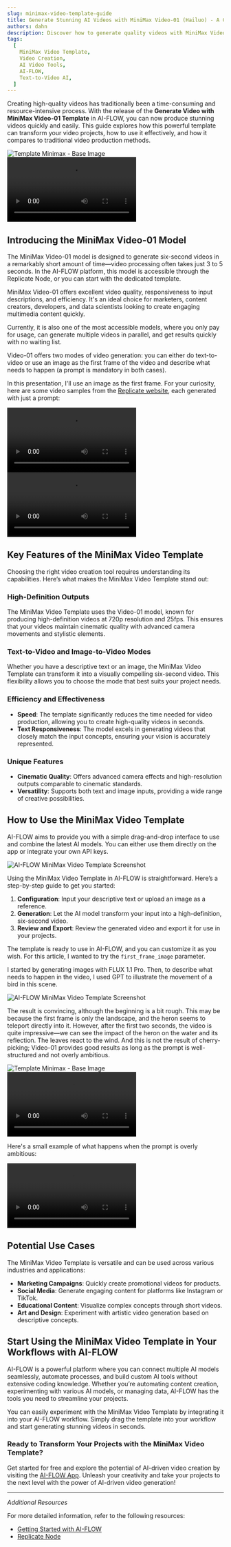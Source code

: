 ```yaml
---
slug: minimax-video-template-guide
title: Generate Stunning AI Videos with MiniMax Video-01 (Hailuo) - A Comprehensive Guide
authors: dahn
description: Discover how to generate quality videos with MiniMax Video-01. This guide covers its features, usage tips, and comparisons with traditional methods to enhance your video projects.
tags:
  [
    MiniMax Video Template,
    Video Creation,
    AI Video Tools,
    AI-FLOW,
    Text-to-Video AI,
  ]
---
```


<head>
  <meta name="twitter:card" content="summary_large_image"/>
  <meta name="twitter:title" content="Transform Your Video Projects with the MiniMax Video Template" />
  <meta name="twitter:description" content="Explore the MiniMax Video Template for efficient, high-quality video creation. Learn about its features, usage, and how it compares to traditional methods." />
  <meta name="twitter:creator" content="@AIFlowApp"/>
  <meta name="twitter:image" content="https://docs.ai-flow.net/img/blog-images/minimax-video-template-guide-3.png"/>
  <meta name="twitter:image:alt" content="MiniMax Video Template in Action"/>
  <meta property="og:title" content="Transform Your Video Projects with the MiniMax Video Template"/>
  <meta property="og:description" content="Learn how the MiniMax Video Template can enhance your video projects with AI-driven efficiency and quality. Discover its features and integration tips."/>
  <meta property="og:image" content="https://docs.ai-flow.net/img/blog-images/minimax-video-template-guide-3.png"/>
</head>

Creating high-quality videos has traditionally been a time-consuming and resource-intensive process. With the release of the **Generate Video with MiniMax Video-01 Template** in AI-FLOW, you can now produce stunning videos quickly and easily. This guide explores how this powerful template can transform your video projects, how to use it effectively, and how it compares to traditional video production methods.

<div class="flex flex-row justify-center gap-4 w-full md:w-[50%]">
    <span class="flex flex-1 justify-center items-center">
        <img src="/img/blog-images/minimax-video-template-guide-0.png" alt="Template Minimax - Base Image" class="w-full max-w-[468px] h-auto object-cover"/>
    </span>
    <span class="flex flex-1 justify-center items-center">
        <video controls autoPlay loop class="w-full max-w-[468px] h-auto object-cover" alt="Template Minimax - Video generated">
            <source src="/img/blog-images/minimax-video-template-guide-4.mp4" type="video/mp4"/>
        </video>
    </span>
</div>

## Introducing the MiniMax Video-01 Model

The MiniMax Video-01 model is designed to generate six-second videos in a remarkably short amount of time—video processing often takes just 3 to 5 seconds. In the AI-FLOW platform, this model is accessible through the Replicate Node, or you can start with the dedicated template.

MiniMax Video-01 offers excellent video quality, responsiveness to input descriptions, and efficiency. It's an ideal choice for marketers, content creators, developers, and data scientists looking to create engaging multimedia content quickly.

Currently, it is also one of the most accessible models, where you only pay for usage, can generate multiple videos in parallel, and get results quickly with no waiting list.

Video-01 offers two modes of video generation: you can either do text-to-video or use an image as the first frame of the video and describe what needs to happen (a prompt is mandatory in both cases).

In this presentation, I'll use an image as the first frame. For your curiosity, here are some video samples from the [Replicate website](https://replicate.com/minimax/video-01), each generated with just a prompt:

<div class="flex flex-row justify-center gap-4 w-full md:w-[50%]">
    <span class="flex flex-1 justify-center items-center">
        <video controls autoPlay loop class="w-full max-w-[468px] h-auto object-cover" alt="Template Minimax - Video sample 1">
            <source src="/img/blog-images/minimax-video-template-guide-5.mp4" type="video/mp4"/>
        </video>
    </span>
    <span class="flex flex-1 justify-center items-center">
        <video controls autoPlay loop class="w-full max-w-[468px] h-auto object-cover" alt="Template Minimax - Video sample 2">
            <source src="/img/blog-images/minimax-video-template-guide-6.mp4" type="video/mp4"/>
        </video>
    </span>
</div>

## Key Features of the MiniMax Video Template

Choosing the right video creation tool requires understanding its capabilities. Here’s what makes the MiniMax Video Template stand out:

### High-Definition Outputs

The MiniMax Video Template uses the Video-01 model, known for producing high-definition videos at 720p resolution and 25fps. This ensures that your videos maintain cinematic quality with advanced camera movements and stylistic elements.

### Text-to-Video and Image-to-Video Modes

Whether you have a descriptive text or an image, the MiniMax Video Template can transform it into a visually compelling six-second video. This flexibility allows you to choose the mode that best suits your project needs.

### Efficiency and Effectiveness

- **Speed**: The template significantly reduces the time needed for video production, allowing you to create high-quality videos in seconds.
- **Text Responsiveness**: The model excels in generating videos that closely match the input concepts, ensuring your vision is accurately represented.

### Unique Features

- **Cinematic Quality**: Offers advanced camera effects and high-resolution outputs comparable to cinematic standards.
- **Versatility**: Supports both text and image inputs, providing a wide range of creative possibilities.

## How to Use the MiniMax Video Template

AI-FLOW aims to provide you with a simple drag-and-drop interface to use and combine the latest AI models. You can either use them directly on the app or integrate your own API keys.

![AI-FLOW MiniMax Video Template Screenshot](/img/blog-images/minimax-video-template-guide-7.png)

Using the MiniMax Video Template in AI-FLOW is straightforward. Here’s a step-by-step guide to get you started:

1. **Configuration**: Input your descriptive text or upload an image as a reference.
2. **Generation**: Let the AI model transform your input into a high-definition, six-second video.
3. **Review and Export**: Review the generated video and export it for use in your projects.

The template is ready to use in AI-FLOW, and you can customize it as you wish. For this article, I wanted to try the `first_frame_image` parameter.

I started by generating images with FLUX 1.1 Pro. Then, to describe what needs to happen in the video, I used GPT to illustrate the movement of a bird in this scene.

![AI-FLOW MiniMax Video Template Screenshot](/img/blog-images/minimax-video-template-guide-3.png)

The result is convincing, although the beginning is a bit rough. This may be because the first frame is only the landscape, and the heron seems to teleport directly into it. However, after the first two seconds, the video is quite impressive—we can see the impact of the heron on the water and its reflection. The leaves react to the wind. And this is not the result of cherry-picking; Video-01 provides good results as long as the prompt is well-structured and not overly ambitious.

<div class="flex flex-row justify-center gap-4 w-full md:w-[50%]">
    <span class="flex flex-1 justify-center items-center">
        <img src="/img/blog-images/minimax-video-template-guide-0.png" alt="Template Minimax - Base Image" class="w-full max-w-[468px] h-auto object-cover"/>
    </span>
    <span class="flex flex-1 justify-center items-center">
        <video controls autoPlay loop class="w-full max-w-[468px] h-auto object-cover" alt="Template Minimax - Generated Video">
            <source src="/img/blog-images/minimax-video-template-guide-4.mp4" type="video/mp4"/>
        </video>
    </span>
</div>

Here's a small example of what happens when the prompt is overly ambitious:

<video controls autoPlay loop class="w-[300px] h-auto object-cover" alt="Template Minimax - Overly Ambitious Prompt">
    <source src="/img/blog-images/minimax-video-template-guide-8.mp4" type="video/mp4"/>
</video>

## Potential Use Cases

The MiniMax Video Template is versatile and can be used across various industries and applications:

- **Marketing Campaigns**: Quickly create promotional videos for products.
- **Social Media**: Generate engaging content for platforms like Instagram or TikTok.
- **Educational Content**: Visualize complex concepts through short videos.
- **Art and Design**: Experiment with artistic video generation based on descriptive concepts.

## Start Using the MiniMax Video Template in Your Workflows with AI-FLOW

AI-FLOW is a powerful platform where you can connect multiple AI models seamlessly, automate processes, and build custom AI tools without extensive coding knowledge. Whether you’re automating content creation, experimenting with various AI models, or managing data, AI-FLOW has the tools you need to streamline your projects.

You can easily experiment with the MiniMax Video Template by integrating it into your AI-FLOW workflow. Simply drag the template into your workflow and start generating stunning videos in seconds.

### Ready to Transform Your Projects with the MiniMax Video Template?

Get started for free and explore the potential of AI-driven video creation by visiting the [AI-FLOW App](https://app.ai-flow.net/). Unleash your creativity and take your projects to the next level with the power of AI-driven video generation!

---

_Additional Resources_

For more detailed information, refer to the following resources:

- [Getting Started with AI-FLOW](/blog/getting-started-with-ai-flow)
- [Replicate Node](/blog/replicate-node)
